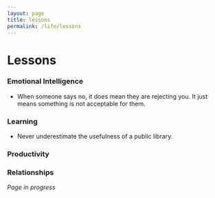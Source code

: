 ```yaml
---
layout: page
title: lessons
permalink: /life/lessons
---
```


<h1>Lessons</h1>

### Emotional Intelligence

- When someone says no, it does mean they are rejecting you. It just means something is not acceptable for them.

### Learning

- Never underestimate the usefulness of a public library. 

### Productivity

### Relationships

<i>Page in progress</i>

<style>
  .wrapper {
    max-width: 58em;
  }
</style>